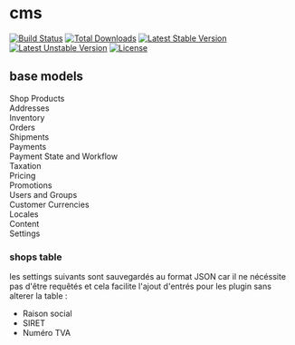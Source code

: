 cms
===

[![Build Status](https://travis-ci.org/subbly/cms.svg)](https://travis-ci.org/subbly/cms)
[![Total Downloads](https://poser.pugx.org/subbly/cms/downloads.svg)](https://packagist.org/packages/subbly/cms)
[![Latest Stable Version](https://poser.pugx.org/subbly/cms/v/stable.svg)](https://packagist.org/packages/subbly/cms)
[![Latest Unstable Version](https://poser.pugx.org/subbly/cms/v/unstable.svg)](https://packagist.org/packages/subbly/cms)
[![License](https://poser.pugx.org/subbly/cms/license.svg)](https://packagist.org/packages/subbly/cms)

## base models
Shop
Products  
Addresses  
Inventory  
Orders  
Shipments  
Payments  
Payment State and Workflow  
Taxation  
Pricing  
Promotions  
Users and Groups  
Customer
Currencies  
Locales  
Content  
Settings  


### shops table

les settings suivants sont sauvegardés au format JSON car il ne nécéssite pas d'être requêtés et cela facilite l'ajout d'entrés pour les plugin sans alterer la table :
- Raison social
- SIRET
- Numéro TVA
